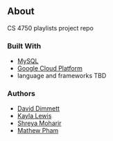 ## About
CS 4750 playlists project repo

### Built With
* [MySQL](https://www.mysql.com/)
* [Google Cloud Platform](https://cloud.google.com/)
* language and frameworks TBD

### Authors
* [David Dimmett]()
* [Kayla Lewis]()
* [Shreya Moharir]()
* [Mathew Pham](https://github.com/bluewhale540)
